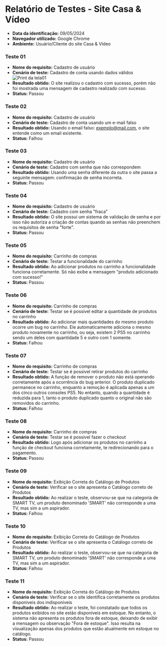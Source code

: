 # Relatório de Testes - Site Casa & Vídeo

- **Data da identificação:** 09/05/2024
- **Navegador utilizado:** Google Chrome
- **Ambiente:** Usuário/Cliente do site Casa & Vídeo

### Teste 01

- **Nome do requisito:** Cadastro de usuário
- **Cenário de teste:** Cadastro de conta usando dados válidos
![Print da tela01](https://i.imgur.com/ZhEApu9.jpeg)
- **Resultado obtido:** O site realizou o cadastro com sucesso, porém não foi mostrada uma mensagem de cadastro realizado com sucesso.
- **Status:** Passou

### Teste 02

- **Nome do requisito:** Cadastro de usuário
- **Cenário de teste:** Cadastro de conta usando um e-mail falso
- **Resultado obtido:** Usando o email falso: exemplo@mail.com, o site entende como um email existente.
- **Status:** Falhou

### Teste 03

- **Nome do requisito:** Cadastro de usuário
- **Cenário de teste:** Cadastro com senha que não correspondem
- **Resultado obtido:** Usando uma senha diferente da outra o site passa a seguinte mensagem: confirmação de senha incorreta. 
- **Status:** Passou

### Teste 04

- **Nome do requisito:** Cadastro de usuário
- **Cenário de teste:** Cadastro com senha "fraca"
- **Resultado obtido:** O site possui um sistema de validação de senha e por isso não autoriza a criação de contas quando as senhas não preenchem os requisitos de senha "forte".
- **Status:** Passou

### Teste 05

- **Nome do requisito:** Carrinho de compras 
- **Cenário de teste:** Testar a funcionalidade do carrinho
- **Resultado obtido:** Ao adicionar produtos no carrinho a funcionalidade funciona corretamente. Só não exibe a mensagem "produto adicionado com sucesso!"
- **Status:** Passou

### Teste 06

- **Nome do requisito:** Carrinho de compras 
- **Cenário de teste:** Testar se é possivel editar a quantidade de produtos no carrinho
- **Resultado obtido:** Ao adicionar mais quantidades do mesmo produto ocorre um bug no carrinho. Ele automaticamente adiciona o mesmo produto novamente no carrinho, ou seja, existem 2 PS5 no carrinho sendo um deles com quantidade 5 e outro com 1 somente.
- **Status:** Falhou

### Teste 07

- **Nome do requisito:** Carrinho de compras 
- **Cenário de teste:** Testar se é possivel retirar produtos do carrinho
- **Resultado obtido:** A função de remover o produto não está operando corretamente após a ocorrência do bug anterior. O produto duplicado permanece no carrinho, enquanto a remoção é aplicada apenas a um dos cinco outros consoles PS5. No entanto, quando a quantidade é reduzida para 1, tanto o produto duplicado quanto o original não são removidos do carrinho.
- **Status:** Falhou

### Teste 08

- **Nome do requisito:** Carrinho de compras 
- **Cenário de teste:** Testar se é possivel fazer o checkout
- **Resultado obtido:** Logo após adicionar os produtos no carrinho a função de checkout funciona corretamente, te redirecionando para o pagamento.
- **Status:** Passou

### Teste 09

- **Nome do requisito:** Exibição Correta do Catálogo de Produtos
- **Cenário de teste:** Verificar se o site apresenta o Catálogo correto de Produtos
- **Resultado obtido:** Ao realizar o teste, observou-se que na categoria de SMART TV, um produto denominado 'SMART' não corresponde a uma TV, mas sim a um aspirador.
- **Status:** Falhou

### Teste 10

- **Nome do requisito:** Exibição Correta do Catálogo de Produtos
- **Cenário de teste:** Verificar se o site apresenta o Catálogo correto de Produtos
- **Resultado obtido:** Ao realizar o teste, observou-se que na categoria de SMART TV, um produto denominado 'SMART' não corresponde a uma TV, mas sim a um aspirador.
- **Status:** Falhou

### Teste 11

- **Nome do requisito:** Exibição Correta do Catálogo de Produtos
- **Cenário de teste:** Verificar se o site identifica corretamente os produtos disponiveis dos indisponiveis 
- **Resultado obtido:** Ao realizar o teste, foi constatado que todos os produtos exibidos no site estão disponíveis em estoque. No entanto, o sistema não apresenta os produtos fora de estoque, deixando de exibir a mensagem ou observação "Fora de estoque". Isso resulta na visualização apenas dos produtos que estão atualmente em estoque no catálogo.
- **Status:** Passou
